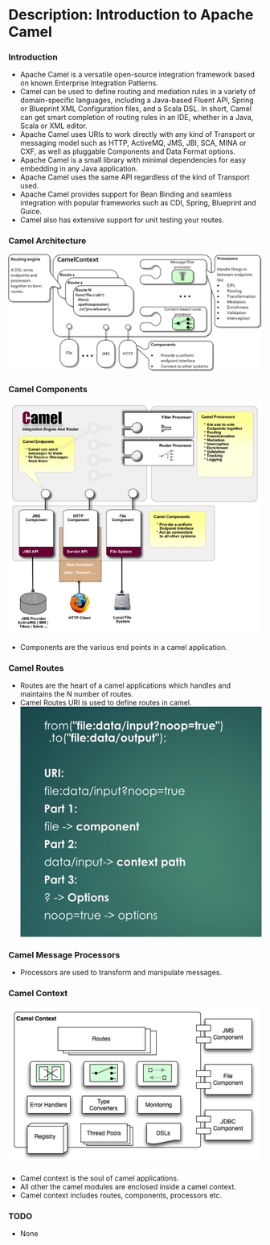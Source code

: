 # Description: Introduction to Apache Camel

### Introduction
* Apache Camel is a versatile open-source integration framework based on known Enterprise Integration Patterns.
* Camel can be used to define routing and mediation rules in a variety of domain-specific languages, including a 
  Java-based Fluent API, Spring or Blueprint XML Configuration files, and a Scala DSL. In short, Camel can get smart 
  completion of routing rules in an IDE, whether in a Java, Scala or XML editor.
* Apache Camel uses URIs to work directly with any kind of Transport or messaging model such as HTTP, ActiveMQ, JMS, 
  JBI, SCA, MINA or CXF, as well as pluggable Components and Data Format options.
* Apache Camel is a small library with minimal dependencies for easy embedding in any Java application.
* Apache Camel uses the same API regardless of the kind of Transport used.
* Apache Camel provides support for Bean Binding and seamless integration with popular frameworks such as CDI, Spring, 
  Blueprint and Guice. 
* Camel also has extensive support for unit testing your routes.

### Camel Architecture
![](images/camel-architecture.jpg)

### Camel Components
![](images/camel-components.png)
* Components are the various end points in a camel application.

### Camel Routes 
* Routes are the heart of a camel applications which handles and maintains the N number of routes.
* Camel Routes URI is used to define routes in camel.
![](images/camel-routes-uri.png)

### Camel Message Processors
* Processors are used to transform and manipulate messages.

### Camel Context
![](images/camel-context.png)
* Camel context is the soul of camel applications.
* All other the camel modules are enclosed inside a camel context.
* Camel context includes routes, components, processors etc.

### TODO
* None
